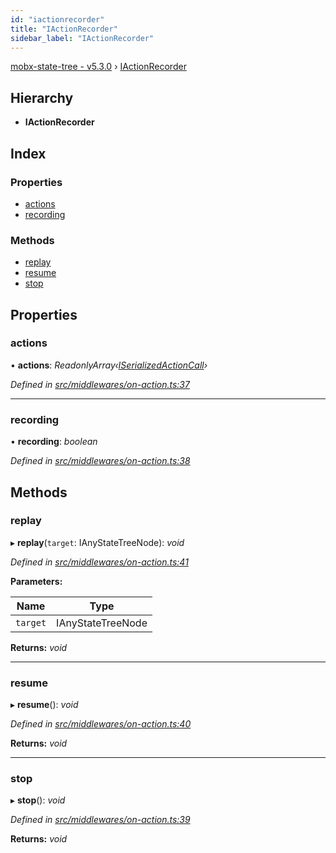 ```yaml
---
id: "iactionrecorder"
title: "IActionRecorder"
sidebar_label: "IActionRecorder"
---
```


[mobx-state-tree - v5.3.0](../index.md) › [IActionRecorder](iactionrecorder.md)

## Hierarchy

* **IActionRecorder**

## Index

### Properties

* [actions](iactionrecorder.md#actions)
* [recording](iactionrecorder.md#recording)

### Methods

* [replay](iactionrecorder.md#replay)
* [resume](iactionrecorder.md#resume)
* [stop](iactionrecorder.md#stop)

## Properties

###  actions

• **actions**: *ReadonlyArray‹[ISerializedActionCall](iserializedactioncall.md)›*

*Defined in [src/middlewares/on-action.ts:37](https://github.com/mobxjs/mobx-state-tree/blob/73343f6b/src/middlewares/on-action.ts#L37)*

___

###  recording

• **recording**: *boolean*

*Defined in [src/middlewares/on-action.ts:38](https://github.com/mobxjs/mobx-state-tree/blob/73343f6b/src/middlewares/on-action.ts#L38)*

## Methods

###  replay

▸ **replay**(`target`: IAnyStateTreeNode): *void*

*Defined in [src/middlewares/on-action.ts:41](https://github.com/mobxjs/mobx-state-tree/blob/73343f6b/src/middlewares/on-action.ts#L41)*

**Parameters:**

Name | Type |
------ | ------ |
`target` | IAnyStateTreeNode |

**Returns:** *void*

___

###  resume

▸ **resume**(): *void*

*Defined in [src/middlewares/on-action.ts:40](https://github.com/mobxjs/mobx-state-tree/blob/73343f6b/src/middlewares/on-action.ts#L40)*

**Returns:** *void*

___

###  stop

▸ **stop**(): *void*

*Defined in [src/middlewares/on-action.ts:39](https://github.com/mobxjs/mobx-state-tree/blob/73343f6b/src/middlewares/on-action.ts#L39)*

**Returns:** *void*
